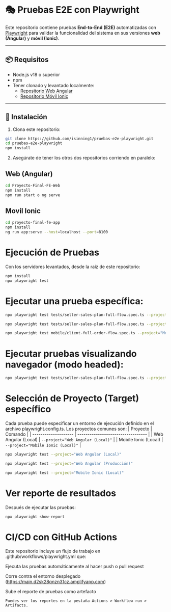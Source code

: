 # 🎭 Pruebas E2E con Playwright

Este repositorio contiene pruebas **End-to-End (E2E)** automatizadas con [Playwright](https://playwright.dev/) para validar la funcionalidad del sistema en sus versiones **web (Angular)** y **móvil (Ionic)**.

---

## 📦 Requisitos

- Node.js v18 o superior
- npm
- Tener clonado y levantado localmente:
  - [Repositorio Web Angular](https://github.com/Mayistikar/Proyecto-Final-FE-Web)
  - [Repositorio Móvil Ionic](https://github.com/Mayistikar/proyecto-final-fe-app)

---

## 🚀 Instalación

1. Clona este repositorio:

```bash
git clone https://github.com/isinning1/pruebas-e2e-playwright.git
cd pruebas-e2e-playwright
npm install
```

2. Asegúrate de tener los otros dos repositorios corriendo en paralelo:
## Web (Angular)
```bash
cd Proyecto-Final-FE-Web
npm install
npm run start o ng serve 
```
## Movil Ionic
```bash
cd proyecto-final-fe-app
npm install
ng run app:serve --host=localhost --port=8100
```

# Ejecución de Pruebas 
Con los servidores levantados, desde la raíz de este repositorio:
```bash
npm install
npx playwright test
```
# Ejecutar una prueba específica:
```bash
npx playwright test tests/seller-sales-plan-full-flow.spec.ts --project="Web Angular (Local)"
```
```bash
npx playwright test tests/seller-sales-plan-full-flow.spec.ts --project="Web Angular (Producción)"
```
```bash
npx playwright test mobile/client-full-order-flow.spec.ts --project="Mobile Ionic (Local)"
```

# Ejecutar pruebas visualizando navegador (modo headed):
```bash
npx playwright test tests/seller-sales-plan-full-flow.spec.ts --project="Web Angular (Local)" --headed
```
 
# Selección de Proyecto (Target) específico
Cada prueba puede especificar un entorno de ejecución definido en el archivo playwright.config.ts. Los proyectos comunes son:
| Proyecto             | Comando                            |
| -------------------- | ---------------------------------- |
| Web Angular (Local)  | `--project="Web Angular (Local)"`  |
| Mobile Ionic (Local) | `--project="Mobile Ionic (Local)"` |

```bash
npx playwright test --project="Web Angular (Local)"
```
```bash
npx playwright test --project="Web Angular (Producción)"
```

```bash
npx playwright test --project="Mobile Ionic (Local)"
```

# Ver reporte de resultados
Después de ejecutar las pruebas:
```bash
npx playwright show-report
```

# CI/CD con GitHub Actions
Este repositorio incluye un flujo de trabajo en .github/workflows/playwright.yml que:

Ejecuta las pruebas automáticamente al hacer push o pull request

Corre contra el entorno desplegado (https://main.d2sk28qnzn31cz.amplifyapp.com)

Sube el reporte de pruebas como artefacto

```
Puedes ver los reportes en la pestaña Actions > Workflow run > Artifacts.
```
